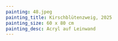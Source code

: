 ```yaml
---
painting: 48.jpeg
painting_title: Kirschblütenzweig, 2025
painting_size: 60 x 80 cm
painting_desc: Acryl auf Leinwand
---
```

